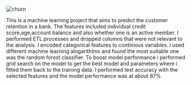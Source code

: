 ![churn](https://github.com/Kamuthuj/bank-churn-model/assets/121629618/60391ca4-21ce-4028-8ee1-bb85ea3668a1)


This is a machine learning project that aims to predict the customer retention in a bank. The features included individual credit score,age,account balance and also whether one is an active member. I performed ETL processes and dropped columns that were not relevant to the analysis. I encoded categorical features to continious variables. I used different machine learning alogarithims  and found the most suitable one was the random forest classifier. To boost model performance i performed grid search on the model to get the best model and parameters where i fitted them back to the training data. I performed test accuracy with the selected features and the model performance was at about 87%

